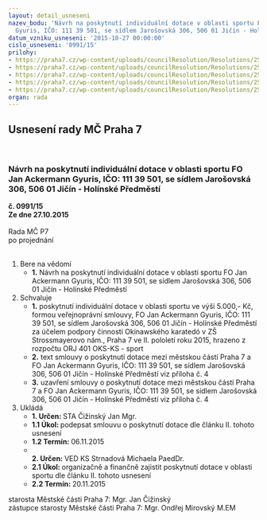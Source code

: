 ```yaml
---
layout: detail_usneseni
nazev_bodu: 'Návrh na poskytnutí individuální dotace v oblasti sportu FO Jan Ackermann
  Gyuris, IČO: 111 39 501, se sídlem Jarošovská 306, 506 01 Jičín - Holínské Předměstí'
datum_vzniku_usneseni: '2015-10-27 00:00:00'
cislo_usneseni: '0991/15'
prilohy:
- https://praha7.cz/wp-content/uploads/councilResolution/Resolutions/25858/69-15-m36d_ackerman_karate.doc
- https://praha7.cz/wp-content/uploads/councilResolution/Resolutions/25858/69-15-doplneni_zadosti_o_dotaci_-_okinawske_karatedo_r.pdf
- https://praha7.cz/wp-content/uploads/councilResolution/Resolutions/25858/69-15-zapis_7_jednani_sk_12_10_2015.pdf
- https://praha7.cz/wp-content/uploads/councilResolution/Resolutions/25858/69-15-s__gyuris_okinawa_karate.doc
- https://praha7.cz/wp-content/uploads/councilResolution/Resolutions/25858/69-15-rzp_gyuris_okinawa_karate.pdf
organ: rada
---
```

<div id="ucUsn_pList" class="usn">
	<span><h2>Usnesení rady MČ Praha 7 </h2>
<br></span><div class="standBody">
<span><h3>Návrh na poskytnutí individuální dotace v oblasti sportu FO Jan Ackermann Gyuris, IČO: 111 39 501, se sídlem Jarošovská 306, 506 01 Jičín - Holínské Předměstí</h3></span><div class="center">
		<strong>č. 0991/15</strong><br>
	</div>
<div class="center">
		<strong>Ze dne 27.10.2015</strong><br><br>
	</div>Rada MČ P7<br> po projednání<br><br><ol>
<li>Bere na vědomí<ul><li>
<strong>1.</strong> Návrh na poskytnutí individuální dotace v oblasti sportu FO Jan Ackermann Gyuris, IČO: 111 39 501, se sídlem Jarošovská 306, 506 01 Jičín - Holínské Předměstí</li></ul>
</li>
<li>Schvaluje<ul>
<li>
<strong>1.</strong> poskytnutí individuální dotace v oblasti sportu ve výši 5.000,- Kč, formou veřejnoprávní smlouvy, FO Jan Ackermann Gyuris, IČO: 111 39 501, se sídlem Jarošovská 306, 506 01 Jičín - Holínské Předměstí za účelem podpory činnosti Okinawského karatedó v ZŠ Strossmayerovo nám., Praha 7 ve II. pololetí roku 2015, hrazeno z rozpočtu ORJ 401 OKS-KS - sport</li>
<li>
<strong>2.</strong> text smlouvy o poskytnutí dotace mezi městskou částí Praha 7 a FO Jan Ackermann Gyuris, IČO: 111 39 501, se sídlem Jarošovská 306, 506 01 Jičín - Holínské Předměstí viz příloha č. 4</li>
<li>
<strong>3.</strong> uzavření smlouvy o poskytnutí dotace mezi městskou částí Praha 7 a FO Jan Ackermann Gyuris, IČO: 111 39 501, se sídlem Jarošovská 306, 506 01 Jičín - Holínské Předměstí viz příloha č. 4       </li>
</ul>
</li>
<li>Ukládá<ul>
<li>
<strong>1. Určen: </strong>STA Čižinský Jan Mgr.</li>
<li>
<strong>1.1 Úkol: </strong>podepsat smlouvu o poskytnutí dotace dle článku II. tohoto usnesení</li>
<li>
<strong>1.2 Termín: </strong>06.11.2015</li>
<li>
<strong><br>2. Určen: </strong>VED KS Strnadová Michaela PaedDr.</li>
<li>
<strong>2.1 Úkol: </strong>organizačně a finančně zajistit poskytnutí dotace v oblasti sportu dle článku II. tohoto usnesení</li>
<li>
<strong>2.2 Termín: </strong>20.11.2015</li>
</ul>
</li>
</ol>starosta Městské části Praha 7: Mgr. Jan Čižinský<br>zástupce starosty Městské části Praha 7: Mgr. Ondřej Mirovský M.EM 
</div>
</div>